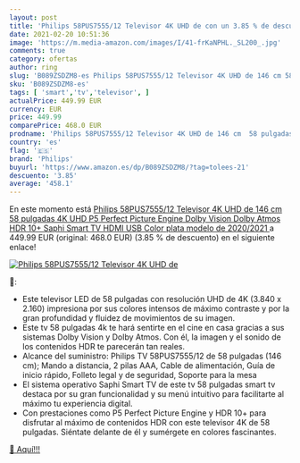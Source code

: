 ```yaml
---
layout: post
title: 'Philips 58PUS7555/12 Televisor 4K UHD de con un 3.85 % de descuento'
date: 2021-02-20 10:51:36
image: 'https://m.media-amazon.com/images/I/41-frKaNPHL._SL200_.jpg'
comments: true
category: ofertas
author: ring
slug: 'B089ZSDZM8-es Philips 58PUS7555/12 Televisor 4K UHD de 146 cm 58...'
sku: 'B089ZSDZM8-es'
tags: [ 'smart','tv','televisor', ]
actualPrice: 449.99 EUR
currency: EUR
price: 449.99
comparePrice: 468.0 EUR
prodname: 'Philips 58PUS7555/12 Televisor 4K UHD de 146 cm  58 pulgadas   4K UHD  P5 Perfect Picture Engine  Dolby Vision  Dolby Atmos  HDR 10+  Saphi Smart TV  HDMI  USB   Color plata  modelo de 2020/2021 '
country: 'es'
flag: '🇪🇸'
brand: 'Philips'
buyurl: 'https://www.amazon.es/dp/B089ZSDZM8/?tag=tolees-21'
descuento: '3.85'
average: '458.1'
---
```


En este momento está [Philips 58PUS7555/12 Televisor 4K UHD de 146 cm  58 pulgadas   4K UHD  P5 Perfect Picture Engine  Dolby Vision  Dolby Atmos  HDR 10+  Saphi Smart TV  HDMI  USB   Color plata  modelo de 2020/2021 ](https://www.amazon.es/dp/B089ZSDZM8/?tag=tolees-21) a 449.99 EUR (original: 468.0 EUR) (3.85 %  de descuento) en el siguiente enlace!

[![Philips 58PUS7555/12 Televisor 4K UHD de](https://m.media-amazon.com/images/I/41-frKaNPHL._SL200_.jpg)](https://www.amazon.es/dp/B089ZSDZM8/?tag=tolees-21)

🔎:

- Este televisor LED de 58 pulgadas con resolución UHD de 4K (3.840 x 2.160) impresiona por sus colores intensos de máximo contraste y por la gran profundidad y fluidez de movimientos de su imagen.
- Este tv 58 pulgadas 4k te hará sentirte en el cine en casa gracias a sus sistemas Dolby Vision y Dolby Atmos. Con él, la imagen y el sonido de los contenidos HDR te parecerán tan reales.
- Alcance del suministro: Philips TV 58PUS7555/12 de 58 pulgadas (146 cm); Mando a distancia, 2 pilas AAA, Cable de alimentación, Guía de inicio rápido, Folleto legal y de seguridad, Soporte para la mesa
- El sistema operativo Saphi Smart TV de este tv 58 pulgadas smart tv destaca por su gran funcionalidad y su menú intuitivo para facilitarte al máximo tu experiencia digital.
- Con prestaciones como P5 Perfect Picture Engine y HDR 10+ para disfrutar al máximo de contenidos HDR con este televisor 4K de 58 pulgadas. Siéntate delante de él y sumérgete en colores fascinantes.

[🛒 Aquí!!!](https://www.amazon.es/dp/B089ZSDZM8/?tag=tolees-21)
